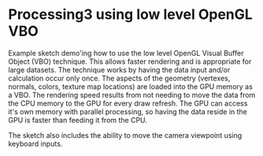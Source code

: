 # Processing3 using low level OpenGL VBO

Example sketch demo'ing how to use the low level OpenGL Visual Buffer Object (VBO) technique.   This allows faster rendering and is appropriate for large datasets.   The technique works by having the data input and/or calculation occur only once.  The aspects of the geometry (vertexes, normals, colors, texture map locations) are loaded into the GPU memory as a VBO.   The rendering speed results from not needing to move the data from the CPU memory to the GPU for every draw refresh.   The GPU can access it's own memory with parallel processing, so having the data reside in the GPU is faster than feeding it from the CPU.

The sketch also includes the ability to move the camera viewpoint using keyboard inputs.
